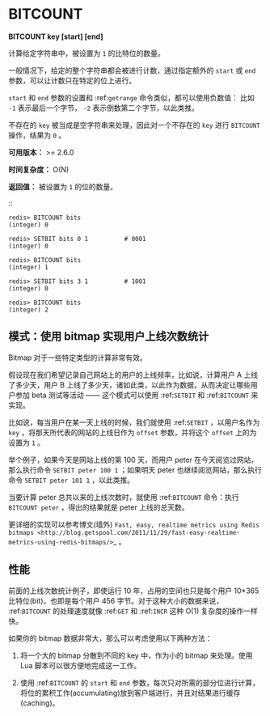# BITCOUNT


**BITCOUNT key [start] [end]**

计算给定字符串中，被设置为 ``1`` 的比特位的数量。

一般情况下，给定的整个字符串都会被进行计数，通过指定额外的 ``start`` 或 ``end`` 参数，可以让计数只在特定的位上进行。

``start`` 和 ``end`` 参数的设置和 :ref:`getrange` 命令类似，都可以使用负数值：
比如 ``-1`` 表示最后一个字节， ``-2`` 表示倒数第二个字节，以此类推。

不存在的 ``key`` 被当成是空字符串来处理，因此对一个不存在的 ``key`` 进行 ``BITCOUNT`` 操作，结果为 ``0`` 。

**可用版本：**
    >= 2.6.0

**时间复杂度：**
    O(N)

**返回值：**
    被设置为 ``1`` 的位的数量。

::

    redis> BITCOUNT bits
    (integer) 0

    redis> SETBIT bits 0 1          # 0001
    (integer) 0

    redis> BITCOUNT bits
    (integer) 1

    redis> SETBIT bits 3 1          # 1001
    (integer) 0

    redis> BITCOUNT bits
    (integer) 2


模式：使用 bitmap 实现用户上线次数统计
-------------------------------------------

Bitmap 对于一些特定类型的计算非常有效。

假设现在我们希望记录自己网站上的用户的上线频率，比如说，计算用户 A 上线了多少天，用户 B 上线了多少天，诸如此类，以此作为数据，从而决定让哪些用户参加 beta 测试等活动 —— 这个模式可以使用 :ref:`SETBIT` 和 :ref:`BITCOUNT` 来实现。

比如说，每当用户在某一天上线的时候，我们就使用 :ref:`SETBIT` ，以用户名作为 ``key`` ，将那天所代表的网站的上线日作为 ``offset`` 参数，并将这个 ``offset`` 上的为设置为 ``1`` 。

举个例子，如果今天是网站上线的第 100 天，而用户 peter 在今天阅览过网站，那么执行命令 ``SETBIT peter 100 1`` ；如果明天 peter 也继续阅览网站，那么执行命令 ``SETBIT peter 101 1`` ，以此类推。

当要计算 peter 总共以来的上线次数时，就使用 :ref:`BITCOUNT` 命令：执行 ``BITCOUNT peter`` ，得出的结果就是 peter 上线的总天数。

更详细的实现可以参考博文(墙外) `Fast, easy, realtime metrics using Redis bitmaps <http://blog.getspool.com/2011/11/29/fast-easy-realtime-metrics-using-redis-bitmaps/>`_ 。


性能
--------

前面的上线次数统计例子，即使运行 10 年，占用的空间也只是每个用户 10*365 比特位(bit)，也即是每个用户 456 字节。对于这种大小的数据来说， :ref:`BITCOUNT` 的处理速度就像 :ref:`GET` 和 :ref:`INCR` 这种 O(1) 复杂度的操作一样快。

如果你的 bitmap 数据非常大，那么可以考虑使用以下两种方法：

1. 将一个大的 bitmap 分散到不同的 key 中，作为小的 bitmap 来处理。使用 Lua 脚本可以很方便地完成这一工作。

2. 使用 :ref:`BITCOUNT` 的 ``start`` 和 ``end`` 参数，每次只对所需的部分位进行计算，将位的累积工作(accumulating)放到客户端进行，并且对结果进行缓存 (caching)。

